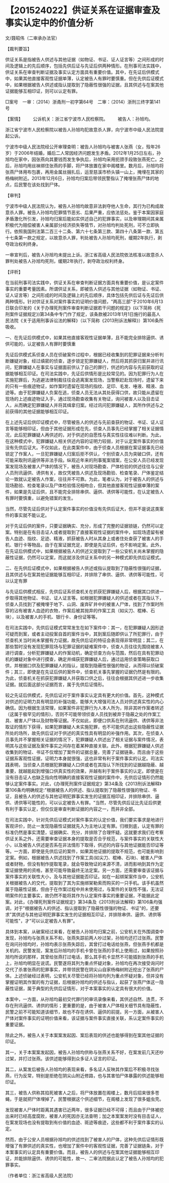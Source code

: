 # 【201524022】供证关系在证据审查及事实认定中的价值分析

文/聂昭伟（二审承办法官）

【裁判要旨】

供证关系是指被告人供述与其他证据（如物证、书证、证人证言等）之间形成的时间及逻辑上的先后顺序，包括先供后证与先证后供两种情形。在刑事司法实践中，供证关系在审查判断证据及事实认定方面具有重要价值。其中，在先证后供模式中，如果其他直接客观性证据单薄，认定被告人有罪时要慎重。但在先供后证模式中，如果根据被告人供述或指认提取到了隐蔽性很强的证据，且其供述与在案其他证据能够互相印证，则可以认定有罪。

□案号　一审：（2014）浙甬刑一初字第64号　二审：（2014）浙刑三终字第141号

【案情】 　　公诉机关：浙江省宁波市人民检察院。 　　被告人：孙旭均。

浙江省宁波市人民检察院以被告人孙旭均犯故意杀人罪，向宁波市中级人民法院提起公诉。

宁波市中级人民法院经公开审理查明：被告人孙旭均与被害人张燕（女，殁年26岁）于2006年结婚，婚后二人常因经济问题发生矛盾。2012年1月25日左右，孙旭均在家中，因张燕向其要钱而发生争执后，孙旭均采用扼颈手段致张燕死亡。之后，孙旭均用丝袜绑住张燕的手脚，将尸体放置在家中阁楼里。数月后，孙旭均将张燕尸体用布包裹，再用金属丝捆扎后，运至慈溪市桥头镇一山上，掩埋在其家的杨梅树附近。2013年12月6日，孙旭均归案后带领民警指认了掩埋张燕尸体的地点，后民警在该处找到尸体。

【审判】

宁波市中级人民法院认为，被告人孙旭均故意非法剥夺他人生命，其行为已构成故意杀人罪。被告人孙旭均犯罪情节恶劣、后果严重，应依法惩处。鉴于本案因家庭矛盾激化所引发，孙旭均归案后能如实供述自己的犯罪事实，以及审理期间其亲属积极代为赔偿被害人亲属部分经济损失等情节，对孙旭均判处死刑，可不立即执行。依照我国刑法第二百三十二条、第六十七条第三款、第四十八条第一款、第五十七条第一款之规定，以故意杀人罪，判处被告人孙旭均死刑，缓期2年执行，剥夺政治权利终身。

一审宣判后，被告人孙旭均未提出上诉。浙江省高级人民法院依法核准以故意杀人罪判处被告人孙旭均死刑，缓期2年执行，剥夺政治权利终身。

【评析】

在当前刑事司法实践中，供证关系在审查判断证据方面具有重要价值，是认定案件事实的重要考量因素。所谓供证关系，即被告人供述与其他证据（如物证、书证、证人证言等）之间形成的时间及逻辑上的先后顺序，具体包括先供后证与先证后供两种情形。针对供证关系对案件事实的证明价值问题，"两高三部"于2010年6月13日联合印发的《关于办理死刑案件审查判断证据若干问题的规定》(以下简称《死刑案件证据规定》)第34条中专门作了规定，该条款被2013年1月1日施行的最高人民法院《关于适用刑事诉讼法的解释》（以下简称《2013刑诉法解释》）第106条所吸收。

一、在先证后供模式中，如果其他直接客观性证据单薄，且不能完全排除逼供、诱供可能的，认定被告人有罪时要慎重

先证后供模式系侦查人员在侦破案件过程中，根据已经收集到的犯罪证据来分析判断嫌疑对象，经过缜密的侦查，逐步锁定犯罪嫌疑人，然后将其抓获归案并进行讯问，犯罪嫌疑人在事实与证据面前供认了自己的罪行，供述的内容与先前获取的证据能够相互印证。在司法实践中，先证后供情形是比较常见的。因为犯罪行为人在实施犯罪后，为逃避法律制裁往往会逃离案发现场，当警察赶赴现场时，遗留下来的只有一些痕迹物证，如作案时遗留在现场的指纹、足印、毛发、唾液、精液、血迹等。由于犯罪嫌疑人负案在逃，侦查人员无法从其处获得口供，故只能从遗留在现场的上述痕迹物证入手，通过现场勘查收集有关物证，询问被害人以及目击证人，从而确定犯罪嫌疑人并将其缉拿归案。经过讯问犯罪嫌疑人，其所作供述与之前获得的其他证据能够相互印证。

在上述先证后供印证模式中，尽管被告人的供述与先前查获的物证、书证、证人证言等能够相印证，但由于其他证据形成在先，侦查人员事先已经掌握了相关证据情况，此后犯罪嫌疑人再供述的，对于供述的自愿性与真实性往往难以判断。为此，在这种模式中，犯罪嫌疑人相关供述内容的证明力较弱，对于认定案件事实的价值没有先供后证大。不仅如此，在此类案件中，由于侦查人员根据在案证据事先已经锁定了作案人，一旦犯罪嫌疑人归案后拒不供认，个别侦查人员为突破口供，还有可能采取刑讯逼供等非法手段。纵观近年来的刑事冤案错案，在公安人员已经发现案发现场及被害人尸体的情况下，被告人对现场勘查、尸体检验的供述往往与公安人员刑讯逼供、诱供有关，故仅凭被告人供述及现场勘验、检查笔录、尸体鉴定结论一致就认定被告人作案，往往并不可靠。为此，笔者认为，对于被告人的供述与现场勘验、检查笔录以及尸体检验情况相吻合，但其他直接客观性证据单薄的案件，如果是先证后供，且不能完全排除串供、逼供、诱供等可能性，在认定被告人有罪时要慎重，以避免错案的发生。

当然，尽管先证后供对于认定案件事实的价值没有先供后证大，但并不是说这类案件的事实就不能认定。

对于先证后供的案件，只要证据确实、充分，形成了完整的证据锁链，仍然可以定案。特别是在有目击证人或者提取到了直接客观性证据的案件中，如现场遗留有被告人血迹、指纹、足迹、精液，抓获被告人时从其身上或者住处查获了被害人的手机、银行卡等物品，由于在案证据充足，即使是先证后供，也不影响定案。此外，在先证后供模式中，如果根据被告人的供述又提取到了一些公安机关尚未掌握的隐蔽性证据，仍然可以定案，而这就涉及供证关系中的另一种模式即先供后证模式。

二、在先供后证模式中，如果根据被告人供述或指认提取到了隐蔽性很强的证据，且其供述与在案其他证据能够互相印证，并排除了串供、逼供、诱供等可能性，可以认定有罪

与先证后供模式相反，先供后证系侦查机关在抓获犯罪嫌疑人后，根据其口供进一步取得其他物证、书证、证人证言等。如根据犯罪嫌疑人的供述或者在其指认下，侦查人员找到了被掩埋于地下、山洞、废弃矿井中的被害人尸体，找到了作案时所穿的沾有被害人血迹的衣物，作案后被其抛弃的作案工具（如尖刀、棍棒、石块），以及被害人的手机、银行卡、身份证等等。

在司法实践中，先供后证模式常常发生在如下案件中：其一，在犯罪嫌疑人因形迹可疑而到案，或者主动投案自首的案件当中，其到案后随即供认了所犯罪行，由于侦查机关当时尚未掌握有力证据，故先供后证的特征会表现得非常明显；其二，在那些暂时没有发现犯罪现场与犯罪证据的疑难案件中，侦查人员往往先围绕被害人进行调查，分析犯罪嫌疑人的作案动机，确定侦查方向与范围，然后在具有犯罪动机的嫌疑对象中进行摸查，确定并缉获犯罪嫌疑人后，通过运用侦查策略获取口供，并根据口供及犯罪嫌疑人的指认，提取到隐蔽性很强的物证，从而得以侦破案件；其三，即使是在先证后供的案件中，侦查机关事先掌握的证据仍然是有限的。为此，侦查机关在抓获犯罪嫌疑人并获取口供之后，往往会根据其供述进一步收集证据。就后面这部分证据而言，属于先供后证情形。

较之先证后供模式，先供后证对于案件事实认定具有更大的价值。首先，这种模式对供述的证明力具有明显的补强功能，能够大大增强司法人员对供述真实性的内心确信。因为根据生活常理，如果案件非犯罪行为人本人所为，除非其听作案者转述（这属于极罕见的情形)，否则不可能带领侦查人员找到被弃于隐蔽之处的作案工具、被害人尸体以及财物等证据。不仅如此，即便口供系在刑讯逼供、诱供等非法取证的情形下获得，如果犯罪嫌疑人未实施犯罪，也不可能供述出这些隐蔽性证据所处的场所，故先供后证对于供述的真实性具有明显的补强作用。其次，在侦查人员事先并不掌握相关证据的情况下，犯罪嫌疑人供述出了相关证据与案件情况，表明其与这些证据及案件事实之间存在着某种直接关联。此外，根据犯罪嫌疑人供述收集到的物证、书证不仅增加了案件的证据总量，完善了证据链条，而且由于这些证据系客观性证据，证明力本身就很强，这也非常有利于案件事实的认定。司法实践表明，当侦查人员根据犯罪嫌疑人口供或者在其指认下所找到的证据越隐蔽、越重要，就越能起到增强口供真实性的效果，并越有利于案件事实的认定。即使是在没有目击证人也缺乏指向性明确的直接客观性证据的案件中，先供后证情形仍然能够认定案件事实。对此，《办理死刑案件证据规定》第34条及《2013刑诉法解释》第106条均明确规定:"根据被告人的供述、指认提取到了隐蔽性很强的物证、书证，且被告人的供述与其他证明犯罪事实发生的证据互相印证，并排除串供、逼供、诱供等可能性的，可以认定被告人有罪。"当然，尽管先供后证比先证后供更有利于事实认定，但仅仅是审查判断证据的内容之一，而并非全部。

在司法实践中，针对先供后证模式对案件事实的认定价值，我们要实事求是地进行客观评价，防止一发现隐蔽性证据就先入为主地认定有罪。归根到底，认定有罪的标准仍然是事实清楚，证据确实、充分，并排除了合理怀疑。这就要求我们在考察供证关系之外，还需要审查证据本身的提取是否合乎规范，与案件事实的关联性大小，以及被告人供述是否系在非法情形下取得，供述的内容与其他证据能否印证等等。一方面，即使是先供后证的案件，如果其他证据的提取不规范，也可能影响到定案。例如，根据被告人供述找到了作案工具(如尖刀、棍棒、石块)、被害人尸体或者财物，但没有制作提取笔录，就会导致物证的来源不清，进而影响到其作为定案证据使用的资格，甚至可能导致最终无法定案。另一方面，还需要审查该证据与案件事实的关联性大小，及与其他证据能否印证。如在一起绑架案件当中，公安机关根据被告人的交代，提取到了其为实施绑架勒索而购买的一只手机。该手机虽然属于隐蔽性证据，但由于在作案过程中并未使用过，与案件的关联性不强，无法证明案件的主要事实，故仍然不能将其作为认定案件事实的重要证据，不能据此定案。对此，《办理死刑案件证据规定》第34条及《2013刑诉法解释》第106条均强调，对于"根据被告人的供述、指认提取到了隐蔽性很强的物证、书证"的，还要求"其供述与其他证明犯罪事实发生的证据相互印证，并排除串供、逼供、诱供等可能性"，才"可以认定被告人有罪"。

具体到本案，从破案经过来看，在被告人孙旭均归案之前，公安机关在外围调查中发现，孙旭均与张燕关系不和，张燕失踪前两人吵过架，孙旭均还打过张燕。民警在询问孙旭均时，孙旭均表示张燕失踪后，其曾打过电话给张燕，但张燕手机都是关机的。民警发现，案发后孙旭均的手机卡曾在张燕的手机上使用过，如果按照孙旭均所说的那样，其曾给张燕打过电话，那么其手机卡显然不可能插到张燕的手机上，孙旭均明显在说谎。民警遂将其列为重点怀疑对象，孙旭均在再次接受询问时交代了杀害张燕的犯罪事实，并带领民警在阴尖山自家杨梅树附近挖出了张燕的尸体。上述侦破经过表明，公安机关尽管已经将孙旭均列为重点怀疑对象，但并没有掌握证明其作案的有力证据，后根据孙旭均的供述与指认，起获了张燕尸体这一隐蔽性证据，属于典型的先供后证情形，对于本案事实的认定具有很大的价值。

本案中，一方面，从孙旭均最初交代罪行的审讯录像来看，其供述自然、连贯，不存在刑讯逼供、诱供的情形；更重要的是，由于被害人尸体相关细节具有隐蔽性，民警之前不可能知道该细节，故也不存在诱供、逼供的前提。另一方面，从被害人尸体对案件事实的证明价值来看，该证据与案件事实直接关联，系认定案件事实的重要证据。

除此之外，被告人关于本案案发起因、案后表现的供述也能够得到在案其他证据的印证。

其一，关于本案案发起因，被告人孙旭均供称与张燕关系不好，在案发前几天还吵过架，并打过张燕。该供述能够得到众多证人证言的印证。

其二，从案发后被告人孙旭均的表现来看，多名证人反映其作案后不积极寻找张燕，行为反常，特别是拒绝在阴尖山附近修路，也与其害怕尸体暴露的供述能够相印证。

其三，被告人供称其掐死被害人之后，将尸体放置在阁楼上，数月后招来很多苍蝇，于是就把尸体埋掉了。民警根据这个供述细节，在阁楼上发现了很多蛆虫壳。

发现被害人尸体时距离其遇害已近两年，很多证据已经不可得；而且由于尸体被挖出来时已经高度腐败，被害人的死因亦无法查明；加之本案案发时没有目击证人，在案发现场也没有提取到有价值的血迹、斑迹等痕迹，这些都不利于案件事实的认定。

然而，由于公安人员根据孙旭均的供述找到了被害人的尸体，这种先供后证情形既增强了有罪供述的真实性，也增加了案件中的客观性证据，完善了证据链条，对于本案事实的认定具有重要价值。而且，被告人的供述与在案其他证据能够相互印证，并能排除逼供、诱供的可能性，故一、二审法院据此认定了被告人孙旭均的犯罪事实。

（作者单位：浙江省高级人民法院）